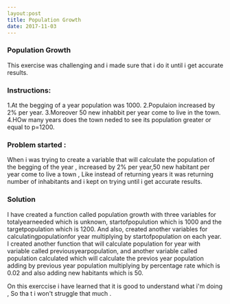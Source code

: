 ```yaml
---
layout:post
title: Population Growth
date: 2017-11-03
---
```


### Population Growth
This exercise was challenging and i made sure that i do it until i get accurate results.

### Instructions:
1.At the begging of a year population was 1000.
2.Populaion increased by 2%  per year.
3.Moreover 50 new inhabbit per year come to live in the town.
4.HOw many years does the town neded to see its population greater or equal to  p=1200.


### Problem started :
When i was trying to create a variable that will calculate  the population of the begging of the year , increased by 2% per year,50 new habitant per year  come to live a town , Like instead of returning years it was returning number of inhabitants  and i kept on trying until i get accurate results.


### Solution 
I have created a function called population growth with three variables for totalyearneeded which is unknown, startofpopulution  which is 1000 and the targetpopulation which is 1200. And also, created another variables for calculatingpopulationfor year multiplying by startofpopulation on each year. I created another  function that will calculate population for year with variable called  previousyearpopulation, and another variable called population calculated which will calculate  the previos  year population adding by previous year  population  multiplying by percentage rate which is 0.02 and also adding new habitants which is 50.


On this exerccise i have learned that it is good to understand what i'm doing , So tha t i won't struggle that much .





